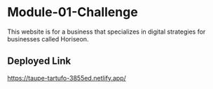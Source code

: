 # Module-01-Challenge

This website is for a business that specializes in digital strategies for businesses called Horiseon.

## Deployed Link

https://taupe-tartufo-3855ed.netlify.app/
